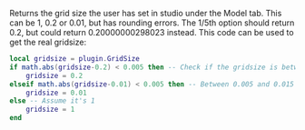 Returns the grid size the user has set in studio under the Model tab. This
can be 1, 0.2 or 0.01, but has rounding errors. The 1/5th option should
return 0.2, but could return 0.20000000298023 instead. This code can be
used to get the real gridsize:

```lua
local gridsize = plugin.GridSize
if math.abs(gridsize-0.2) < 0.005 then -- Check if the gridsize is between 0.195 and 0.205
	gridsize = 0.2
elseif math.abs(gridsize-0.01) < 0.005 then -- Between 0.005 and 0.015
	gridsize = 0.01
else -- Assume it's 1
	gridsize = 1
end
```